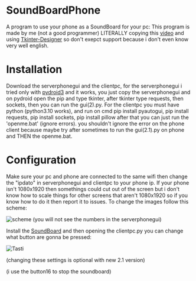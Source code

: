 # SoundBoardPhone
A program to use your phone as a SoundBoard for your pc:
This program is made by me (not a good programmer) LITERALLY copying this [video](https://www.youtube.com/watch?v=Lbfe3-v7yE0) and using [Tkinter-Designer](https://github.com/ParthJadhav/Tkinter-Designer) so don't exepct support because i don't even know very well english.
# Installation
Download the serverphonegui and the clientpc, for the serverphonegui i tried only with [pydroid3](https://play.google.com/store/apps/details?id=ru.iiec.pydroid3&hl=en_US&gl=US&pli=1) and it works, you just copy the serverphonegui and on pydroid open the pip and type tkinter, after tkinter type requests, then sockets, then you can run the gui(2).py. For the clientpc you must have python (python3.10 works), and run on cmd pip install pyautogui, pip install requests, pip install sockets, pip install pillow after that you can just run the 'openme.bat' (ignore errors). you shouldn't ignore the error on the phone client because maybe try after sometimes to run the gui(2.1).py on phone and THEN the openme.bat.
# Configuration
Make sure your pc and phone are connected to the same wifi then change the "ipdato" in serverphonegui and clientpc to your phone ip. If your phone isn't 1080x1920 then somethings could cut out of the screen but i don't know how to scale things for other screens that aren't 1080x1920 so if you know how to do it then report it to issues. To change the images follow this scheme:


![scheme](https://github.com/user-attachments/assets/efb41733-a6d9-43dc-9c9d-fd50143c3633)
(you will not see the numbers in the serverphonegui)


Install the [SoundBoard](https://github.com/Kalejin/DCSB) and then opening the clientpc.py you can change what button are gonna be pressed:



![Tasti](https://github.com/user-attachments/assets/3f9d4400-8dce-446c-8b5c-5108e73da931)

(changing these settings is optional with new 2.1 version)

(i use the button16 to stop the soundboard)

